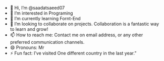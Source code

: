 - 👋 Hi, I’m @saadatsaeed07
- 👀 I’m interested in Programing
- 🌱 I’m currently learning Fornt-End
- 💞️ I’m looking to collaborate on projects. Collaboration is a fantastic way to learn and grow!
- 📫 How to reach me: Contact me on email address, or any other preferred communication channels.
- 😄 Pronouns: Mr
- ⚡ Fun fact: I’ve visited One different country in the last year.”

<!---
saadatsaeed07/saadatsaeed07 is a ✨ special ✨ repository because its `README.md` (this file) appears on your GitHub profile.
You can click the Preview link to take a look at your changes.
--->
